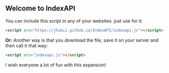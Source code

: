 ## Welcome to IndexAPI

You can include this script in any of your websites. just use for it:
```markdown
<script src="https://jhubi1.github.io/IndexAPI/indexapi.js"></script>
```

__**Or:**__ Another way is that you download the file, save it on *your* server and then call it that way:
```markdown
<script src="indexapi.js"></script>
```

I wish everyone a lot of fun with this expansion!
